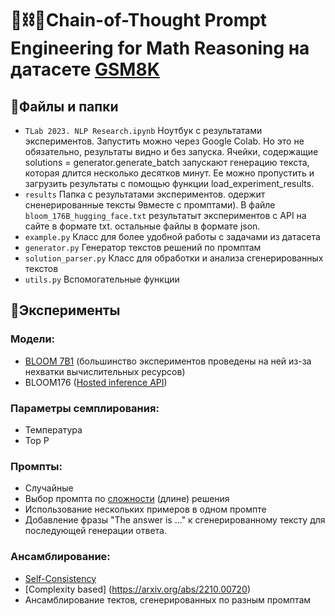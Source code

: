 # 🧮⛓🧠Chain-of-Thought Prompt Engineering for Math Reasoning на датасете [GSM8K](https://github.com/openai/grade-school-math)

## 📂Файлы и папки
- `TLab 2023. NLP Research.ipynb`
Ноутбук с результатами экспериментов. Запустить можно через Google Colab. Но это не обязательно, результаты видно и без запуска. 
Ячейки, содержащие solutions = generator.generate_batch запускают генерацию текста, которая длится несколько десятков минут. 
Ее можно пропустить и загрузить результаты с помощью функции load_experiment_results.
- `results` Папка с результатами экспериментов. одержит сненерированные тексты 9вместе с промптами). 
В файле `bloom_176B_hugging_face.txt` результатыт экспериментов с API на сайте в формате txt. остальные файлы в формате json.
- `example.py` Класс для более удобной работы с задачами из датасета
- `generator.py` Генератор текстов решений по промптам
- `solution_parser.py` Класс для обработки и анализа сгенерированных текстов
- `utils.py` Вспомогательные функции


## 🧪Эксперименты

### Модели: 
- [BLOOM 7B1](https://huggingface.co/bigscience/bloom-7b1-petals) (большинство экспериментов проведены на ней из-за нехватки вычислительных ресурсов)
- BLOOM176 ([Hosted inference API](https://huggingface.co/bigscience/bloom))

### Параметры семплирования:
- Температура
- Top P

### Промпты:
- Случайные
- Выбор промпта по [сложности](https://arxiv.org/abs/2210.00720) (длине) решения 
- Использование нескольких примеров в одном промпте
- Добавление фразы "The answer is ..." к сгенерированному тексту для последующей генерации ответа.

### Ансамблирование:
- [Self-Consistency](https://arxiv.org/abs/2203.11171)
- [Complexity based] (https://arxiv.org/abs/2210.00720)
- Ансамблирование тектов, сгенерированных по разным промптам

